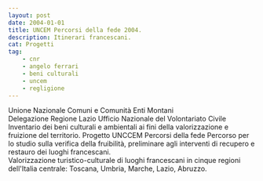 ```yaml
---
layout: post
date: 2004-01-01
title: UNCEM Percorsi della fede 2004.
description: Itinerari francescani.
cat: Progetti
tag:
    - cnr
    - angelo ferrari
    - beni culturali
    - uncem
    - regligione
---
```


Unione Nazionale Comuni e Comunità Enti Montani\
Delegazione Regione Lazio Ufficio Nazionale del Volontariato Civile\
Inventario dei beni culturali e ambientali ai fini della valorizzazione e fruizione del territorio. Progetto UNCCEM Percorsi della fede Percorso per lo studio sulla verifica della fruibilità, preliminare agli interventi di recupero e restauro dei luoghi francescani. \
Valorizzazione turistico-culturale di luoghi francescani  in cinque regioni dell'Italia centrale: Toscana, Umbria, Marche, Lazio, Abruzzo.